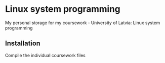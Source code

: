 # Linux system programming

My personal storage for my coursework - University of Latvia: Linux system programming

## Installation

Compile the individual coursework files
